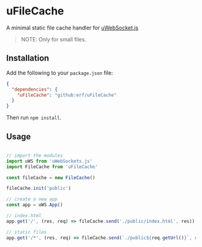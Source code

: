 # uFileCache

A minimal static file cache handler for [uWebSocket.js](https://github.com/uNetworking/uWebSockets.js)

> NOTE: Only for small files.

## Installation

Add the following to your `package.json` file:

```json
{
  "dependencies": {
	"uFileCache": "github:erf/uFileCache"
  }
}
```

Then run `npm install`.

## Usage

```javascript

// import the modules 
import uWS from 'uWebSockets.js'
import FileCache from 'uFileCache'

const fileCache = new FileCache()

fileCache.init('public')

// create a new app
const app = uWS.App()

// index.html
app.get('/', (res, req) => fileCache.send('./public/index.html', res))

// static files
app.get('/*', (res, req) => fileCache.send(`./public${req.getUrl()}`, res))
```
